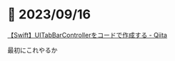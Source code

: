 # 📝 2023/09/16

[【Swift】UITabBarControllerをコードで作成する - Qiita](https://qiita.com/oskmr/items/6b394481a930fefdea2c)

最初にこれやるか